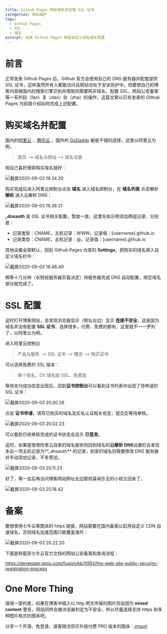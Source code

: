 ```yaml
---
title: Github Pages 绑定域名并启用 SSL 证书
categories: 网站维护
tags:
  - Github Pages
  - SSL
  - 域名
excerpt: 完成 Github Pages 绑定自定义域名相关配置
---
```


# 前言

正常发表 Github Pages 后，Github 官方会使用自己的 DNS 服务器并配套提供 SSL 证书，这样虽然所有人都能访问且网站也处于安全防护中。但要想自己的博客内容被国内的搜索引擎识别并爬取则需要购买域名、配置 SSL、网站公安备案等一系列较（fan）复（dao）杂（zha）的操作，这篇文章以已有发表的 GIthub Pages 为前提介绍如何完成上述配置。

# 购买域名并配置

国内的[阿里云](https://www.aliyun.com/) 、[腾讯云](https://cloud.tencent.com/) ，国外的 [GoDaddy](https://sg.godaddy.com/) 都是不错的选择，这里以阿里云为例。

> 首页 --> 域名与网站 --> 域名注册

按自己喜好搜索购买域名就好：

![截屏2020-09-03 19.34.30](https://tva1.sinaimg.cn/large/007S8ZIlgy1gidoymuua8j31gt0u0e40.jpg)

购买完成后进入阿里云控制台点击 **域名** 进入域名控制台，在 **域名列表** 点击解析 **解析** 进入云解析 DNS：

![截屏2020-09-03 19.38.21](https://tva1.sinaimg.cn/large/007S8ZIlgy1gidp2lyr9jj31yg0qmgrt.jpg)

**_dnsauth** 是 SSL 证书相关配置，暂放一放，这里先如示例添加两组记录，分别是：

+ 记录类型：CNAME，主机记录：WWW，记录值：[username].github.io
+ 记录类型：CNAME，主机记录：@，记录值：[username].github.io

其他设置全部默认，回到 Github Pages 仓库的 **Settings**，把购买的域名填入自定义域名栏中：

![截屏2020-09-03 19.46.49](https://tva1.sinaimg.cn/large/007S8ZIlgy1gidpbe3jq7j31a70u0wko.jpg)

稍等十几分钟（长短视服务器负载决定）待服务器完成 DNS 自动配置，绑定域名部分就完成了。

# SSL 配置

这时打开博客网站，会发现浏览器显示（网址左边）显示 **连接不安全**，这是因为域名并没有配置 **SSL 证书**，选择很多，付费、免费的都有，这里就不一一罗列了，以阿里云为例。

进入阿里云控制台

> 产品与服务 --> SSL 证书 --> 概览 --> 购买证书

可以选择免费的 SSL 版本：

> 单个域名，DV 域名级 SSL，免费版

等待支付成功信息出现后，回到**证书控制台**可以看到证书列表中出现了待申请的 SSL 证书：

![截屏2020-09-03 20.00.28](https://tva1.sinaimg.cn/large/007S8ZIlgy1gidppmlm35j31vk0ewq5m.jpg)

点击 **证书申请**，填写已购买的域名及实名认证相关信息，提交后等待审核。

![截屏2020-09-03 20.02.23](https://tva1.sinaimg.cn/large/007S8ZIlgy1gidprpnkoaj31uo0bkq54.jpg)

可以看到已经审核完成的证书状态会显示 **已签发**。

这时，如果是使用阿里云自家的域名服务则回到域名的**云解析 DNS**设置栏会发现多出一项主机记录为**_dnsauth** 的记录，别家的域名则需要修改 DNS 服务器并手动添加记录，不多赘述。

![截屏2020-09-03 20.11.23](https://tva1.sinaimg.cn/large/007S8ZIlgy1gidq0zxejaj318u04475i.jpg)

好了，等一会后再访问博客网站网址左边那把喜闻乐见的小锁又回来了。

![截屏2020-09-03 20.18.42](https://tva1.sinaimg.cn/large/007S8ZIlgy1gidq8qgop2j30jg0giq6f.jpg)

# 备案

要想使用七牛云等图床的 https 链接，网站需要在国内备案以启用自定义 CDN 加速域名，否则域名加速范围只能覆盖海外：

![截屏2020-09-03 20.22.20](https://tva1.sinaimg.cn/large/007S8ZIlgy1gidqcc5xg9j31gx0u0n2p.jpg)

下面是转载至七牛云官方文档的网站公安备案和查询流程：

<https://developer.qiniu.com/fusion/kb/5992/the-web-site-public-security-registration-process>

# One More Thing

值得一提的是，如果在博客中插入以 http 明文传输的图片则会因为 **mixed content** 警告，网站同样会被浏览器判定为不安全，所以尽量选择支持 https 和多种图片格式的图床吧。

分享一个开源、免登录、游客限流但可升级付费 PRO 版本的图床：[imgurl](https://imgurl.org/)






